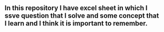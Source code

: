 ## In this repository I have excel sheet in which I ssve question that I solve and some concept that I learn and I think it is important to remember.




